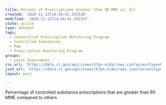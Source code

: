 ```yaml
---
title: Percent of Prescriptions Greater than 90 MME vs. All
created: '2020-11-12T14:56:41.332316'
modified: '2020-11-12T14:56:41.332327'
state: active
type: dataset
tags:
  - Connecticut Prescription Monitoring Program
  - Controlled Substances
  - Pmp
  - Prescription Monitoring Program
groups:
  - Local Government
csv_url: 'https://data.ct.gov/api/views/k7pn-ei8a/rows.csv?accessType=DOWNLOAD'
json_url: 'https://data.ct.gov/api/views/k7pn-ei8a/rows.json?accessType=DOWNLOAD'
layout: post

---
```

Percentage of controlled substance prescriptions that are greater than 90 MME compared to others
